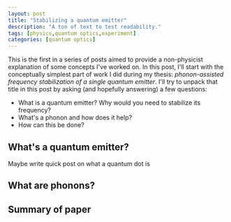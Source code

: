 ```yaml
---
layout: post
title: "Stabilizing a quantum emitter"
description: "A ton of text to test readability."
tags: [physics,quantum optics,experiment]
categories: [quantum optics]
---
```


This is the first in a series of posts aimed to provide a non-physicist explanation of some concepts I've worked on. In this post, I'll start with the conceptually simplest part of work I did during my thesis: *phonon-assisted frequency stabilization of a single quantum emitter*. I'll try to unpack that title in this post by asking (and hopefully answering) a few questions:
* What is a quantum emitter? Why would you need to stabilize its frequency?
* What's a phonon and how does it help?
* How can this be done?

## What's a quantum emitter?

Maybe write quick post on what a quantum dot is

## What are phonons?

## Summary of paper


